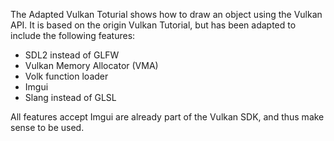 The Adapted Vulkan Toturial shows how to draw an object using the Vulkan API. It is based on the origin Vulkan Tutorial, but has been adapted to include the following features:

* SDL2 instead of GLFW
* Vulkan Memory Allocator (VMA)
* Volk function loader
* Imgui
* Slang instead of GLSL

All features accept Imgui are already part of the Vulkan SDK, and thus make sense to be used.
